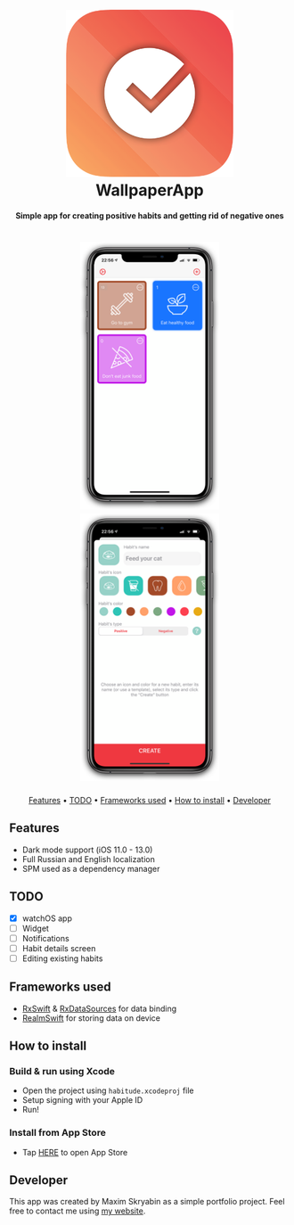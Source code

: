 <h1 align="center">
  <br>
  <img src="https://raw.githubusercontent.com/moridaffy/habitude/master/Extra/AppIcon_rounded.png" alt="App Icon" width="300">
  <br>
  WallpaperApp
  <br>
</h1>

<h4 align="center">Simple app for creating positive habits and getting rid of negative ones</h4>

<h1 align="center">
<img src="https://raw.githubusercontent.com/moridaffy/habitude/master/Extra/screen_1.png" alt="Your habits" width="250"> <img src="https://raw.githubusercontent.com/moridaffy/habitude/master/Extra/screen_2.png" alt="Habit creation" width="250">
</h1>

<p align="center">
  <a href="#Features">Features</a> •
  <a href="#TODO">TODO</a> •
  <a href="#Frameworks-used">Frameworks used</a> •
  <a href="#How-to-install">How to install</a> •
  <a href="#Developer">Developer</a>
</p>

## Features
* Dark mode support (iOS 11.0 - 13.0)
* Full Russian and English localization
* SPM used as a dependency manager

## TODO
- [X] watchOS app
- [ ] Widget
- [ ] Notifications
- [ ] Habit details screen
- [ ] Editing existing habits

## Frameworks used
* <a href="https://github.com/ReactiveX/RxSwift">RxSwift</a> & <a href="https://github.com/RxSwiftCommunity/RxDataSources">RxDataSources</a> for data binding
* <a href="https://github.com/realm/realm-cocoa">RealmSwift</a> for storing data on device

## How to install
### Build & run using Xcode
* Open the project using ```habitude.xcodeproj``` file
* Setup signing with your Apple ID
* Run!

### Install from App Store
* Tap <a href="https://apps.apple.com/us/app/habitude-отслеживание-привычек/id1487708752">HERE</a> to open App Store

## Developer
This app was created by Maxim Skryabin as a simple portfolio project. Feel free to contact me using <a href="http://mskr.name/contact/">my website</a>.
